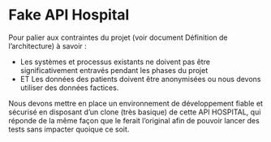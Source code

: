 # Fake API Hospital

Pour palier aux contraintes du projet (voir document Définition de l’architecture) à savoir : 
- Les systèmes et processus existants ne doivent pas être significativement entravés pendant les phases du projet 
- ET Les données des patients doivent être anonymisées ou nous devons utiliser des données factices. 

Nous devons mettre en place un environnement de développement fiable et sécurisé en disposant d’un clone (très basique) de cette API HOSPITAL, qui réponde de la même façon que le ferait l’original afin de pouvoir lancer des tests sans impacter quoique ce soit.

